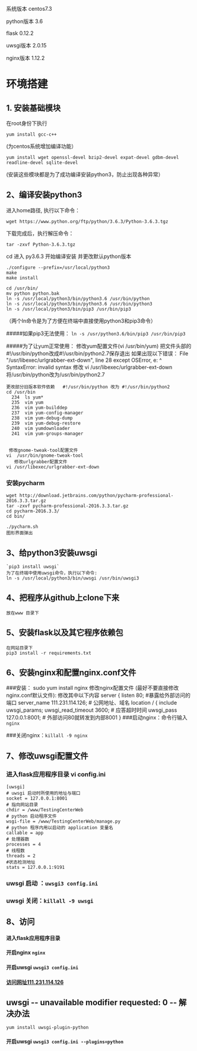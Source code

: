 系统版本 
centos7.3

python版本
3.6

flask 
0.12.2

uwsgi版本
2.0.15

nginx版本
1.12.2

环境搭建
======

## 1. 安装基础模块
在root身份下执行

`yum install gcc-c++` 

(为centos系统增加编译功能）

`yum install wget openssl-devel bzip2-devel expat-devel gdbm-devel readline-devel sqlite-devel`

(安装这些模块都是为了成功编译安装python3，防止出现各种异常）
   
## 2、编译安装python3
进入home路径, 执行以下命令：

`wget https://www.python.org/ftp/python/3.6.3/Python-3.6.3.tgz`

下载完成后，执行解压命令：

`tar -zxvf Python-3.6.3.tgz`

cd 进入 py3.6.3 开始编译安装 并更改默认python版本
```text
./configure --prefix=/usr/local/python3
make
make install

cd /usr/bin/
mv python python.bak
ln -s /usr/local/python3/bin/python3.6 /usr/bin/python
ln -s /usr/local/python3/bin/python3.6 /usr/bin/python3
ln -s /usr/local/python3/bin/pip3 /usr/bin/pip3
```
（两个ln命令是为了方便在终端中直接使用python3和pip3命令）

#####如果pip3无法使用： `ln -s /usr/python3.6/bin/pip3 /usr/bin/pip3`

#####为了让yum正常使用：
    修改yum配置文件(vi /usr/bin/yum)
    把文件头部的#!/usr/bin/python改成#!/usr/bin/python2.7保存退出
    如果出现以下错误：
        File "/usr/libexec/urlgrabber-ext-down", line 28
        except OSError, e:
                      ^
        SyntaxError: invalid syntax
    修改 vi /usr/libexec/urlgrabber-ext-down
    将/usr/bin/python改为/usr/bin/python2.7
    
    更改部分旧版本软件依赖   #!/usr/bin/python 改为 #!/usr/bin/python2  
    cd /usr/bin  
      234  ls yum*  
      235  vim yum  
      236  vim yum-builddep   
      237  vim yum-config-manager   
      238  vim yum-debug-dump   
      239  vim yum-debug-restore   
      240  vim yumdownloader   
      241  vim yum-groups-manager   
        
        
     修改gnome-tweak-tool配置文件  
    vi  /usr/bin/gnome-tweak-tool   
       修改urlgrabber配置文件  
    vi /usr/libexec/urlgrabber-ext-down   
    
### 安装pycharm  
    wget http://download.jetbrains.com/python/pycharm-professional-2016.3.3.tar.gz  
    tar -zxvf pycharm-professional-2016.3.3.tar.gz  
    cd pycharm-2016.3.3/  
    cd bin/  
    
    ./pycharm.sh  
    图形界面弹出

## 3、给python3安装uwsgi
    `pip3 install uwsgi`
    为了在终端中使用uwsgi命令，执行以下命令:
    ln -s /usr/local/python3/bin/uwsgi /usr/bin/uwsgi3

## 4、把程序从github上clone下来
    放在www 目录下

## 5、安装flask以及其它程序依赖包
    在网站目录下
    pip3 install -r requirements.txt
    
## 6、安装nginx和配置nginx.conf文件
###安装：
    sudo yum install nginx
    修改nginx配置文件
    (最好不要直接修改nginx.conf默认文件):
    修改其中以下内容
    server {
        listen       80; #暴露给外部访问的端口
        server_name  111.231.114.126;  # 公网地址、域名
        location / {
             include uwsgi_params;
             uwsgi_read_timeout 3600; # 应答超时时间
             uwsgi_pass 127.0.0.1:8001; # 外部访问80就转发到内部8001
        }
###启动nginx：命令行输入 `nginx`

###关闭nginx：`killall -9 nginx`
   
## 7、修改uwsgi配置文件
### 进入flask应用程序目录 vi config.ini
    [uwsgi]
    # uwsgi 启动时所使用的地址与端口
    socket = 127.0.0.1:8001
    # 指向网站目录
    chdir = /www/TestingCenterWeb
    # python 启动程序文件
    wsgi-file = /www/TestingCenterWeb/manage.py
    # python 程序内用以启动的 application 变量名
    callable = app
    # 处理器数
    processes = 4
    # 线程数
    threads = 2
    #状态检测地址
    stats = 127.0.0.1:9191
### uwsgi 启动 ：`uwsgi3 config.ini`
### uwsgi 关闭：`killall -9 uwsgi`


## 8、访问
#### 进入flask应用程序目录
#### 开启nginx `nginx`
#### 开启uwsgi `uwsgi3 config.ini`
#### [访问网址111.231.114.126](http://111.231.114.126)



## uwsgi -- unavailable modifier requested: 0 -- 解决办法
`yum install uwsgi-plugin-python`
#### 开启uwsgi `uwsgi3 config.ini --plugins=python`